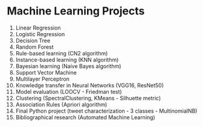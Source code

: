 # Machine Learning Projects

1. Linear Regression
2. Logistic Regression
3. Decision Tree
4. Random Forest
5. Rule-based learning (CN2 algorithm)
6. Instance-based learning (KNN algorithm)
7. Bayesian learning (Naive Bayes algorithm)
8. Support Vector Machine
9. Multilayer Perceptron
10. Knowledge transfer in Neural Networks (VGG16, ResNet50)
11. Model evaluation (LOOCV - Friedman test)
12. Clustering (SpectralClustering, KMeans - Silhuette metric)
13. Association Rules (Apriori algorithm)
14. Final Python project (tweet characterization - 3 classes - MultinomialNB)
15. Bibliographical research (Automated Machine Learning)
